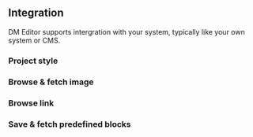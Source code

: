 ## Integration

DM Editor supports intergration with your system, typically like your own system or CMS.

### Project style

### Browse & fetch image

### Browse link

### Save & fetch predefined blocks
